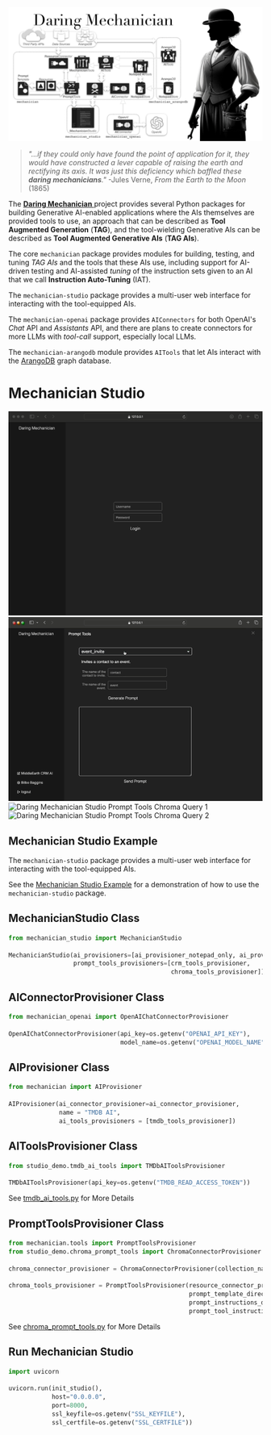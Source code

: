 <img src="docs/images/dm_architecture_1600x840.png" alt="Daring Mechanician"  style="max-width: 100%; height: auto float: right;">

<p style="clear: both; margin-top: 0; font-family: 'Tratatello', serif; color: darkgrey;">

>*"...if they could only have found the point of application for it, they would have constructed a lever capable of raising the earth and rectifying its axis. It was just this deficiency which baffled these **daring mechanicians**."*  -Jules Verne, *From the Earth to the Moon* (1865)


The [**Daring Mechanician** ](https://mechanician.ai) project provides several Python packages for building Generative AI-enabled applications where the AIs themselves are provided tools to use, an approach that can be described as **Tool Augmented Generation** (**TAG**), and the tool-wielding Generative AIs can be described as **Tool Augmented Generative AIs** (**TAG AIs**).

The core `mechanician` package provides modules for building, testing, and tuning *TAG AIs* and the tools that these AIs use, including support for AI-driven testing and AI-assisted *tuning* of the instruction sets given to an AI that we call **Instruction Auto-Tuning** (IAT). 

The `mechanician-studio` package provides a multi-user web interface for interacting with the tool-equipped AIs.

The `mechanician-openai` package provides `AIConnectors` for both OpenAI's *Chat* API and *Assistants* API, and there are plans to create connectors for more LLMs with *tool-call* support, especially local LLMs.

The `mechanician-arangodb` module provides `AITools` that let AIs interact with the [ArangoDB](https://arangodb.com) graph database.


# Mechanician Studio


<img src="docs/images/notepad_todo_animated.gif" alt="Daring Mechanician Studio Login"  style="max-width: 100%; height: auto float: right;">

<img src="docs/images/event_invite_animated.gif" alt="Daring Mechanician Studio Prompt Tools Event Invite"  style="max-width: 100%; height: auto float: right;">

<img src="docs/images/chroma_query_animated_1.gif" alt="Daring Mechanician Studio Prompt Tools Chroma Query 1"  style="max-width: 100%; height: auto float: right;">


<img src="docs/images/chroma_query_animated_2.gif" alt="Daring Mechanician Studio Prompt Tools Chroma Query 2"  style="max-width: 100%; height: auto float: right;">



## Mechanician Studio Example

The `mechanician-studio` package provides a multi-user web interface for interacting with the tool-equipped AIs.

See the [Mechanician Studio Example](https://github.com/liebke/mechanician/tree/main/examples/studio_demo) for a demonstration of how to use the `mechanician-studio` package.



## MechanicianStudio Class

```python
from mechanician_studio import MechanicianStudio

MechanicianStudio(ai_provisioners=[ai_provisioner_notepad_only, ai_provisioner_tmdb],
                  prompt_tools_provisioners=[crm_tools_provisioner, 
                                             chroma_tools_provisioner])
```

## AIConnectorProvisioner Class

```python
from mechanician_openai import OpenAIChatConnectorProvisioner

OpenAIChatConnectorProvisioner(api_key=os.getenv("OPENAI_API_KEY"), 
                               model_name=os.getenv("OPENAI_MODEL_NAME"))
```

## AIProvisioner Class

```python
from mechanician import AIProvisioner

AIProvisioner(ai_connector_provisioner=ai_connector_provisioner,
              name = "TMDB AI",
              ai_tools_provisioners = [tmdb_tools_provisioner])
```

## AIToolsProvisioner Class

```python
from studio_demo.tmdb_ai_tools import TMDbAIToolsProvisioner

TMDbAIToolsProvisioner(api_key=os.getenv("TMDB_READ_ACCESS_TOKEN"))
```

See [tmdb_ai_tools.py](https://github.com/liebke/mechanician/blob/main/examples/studio_demo/src/studio_demo/tmdb_ai_tools.py) for More Details


## PromptToolsProvisioner Class

```python
from mechanician.tools import PromptToolsProvisioner
from studio_demo.chroma_prompt_tools import ChromaConnectorProvisioner

chroma_connector_provisioner = ChromaConnectorProvisioner(collection_name="studio_demo_collection")

chroma_tools_provisioner = PromptToolsProvisioner(resource_connector_provisioner = chroma_connector_provisioner,
                                                  prompt_template_directory="./templates",
                                                  prompt_instructions_directory="./src/instructions",
                                                  prompt_tool_instruction_file_name="rag_prompt_tool_instructions.json") 
```
See [chroma_prompt_tools.py](https://github.com/liebke/mechanician/blob/main/examples/studio_demo/src/studio_demo/chroma_prompt_tools.py) for More Details



## Run Mechanician Studio

```python
import uvicorn

uvicorn.run(init_studio(), 
            host="0.0.0.0", 
            port=8000,
            ssl_keyfile=os.getenv("SSL_KEYFILE"),
            ssl_certfile=os.getenv("SSL_CERTFILE"))
```
